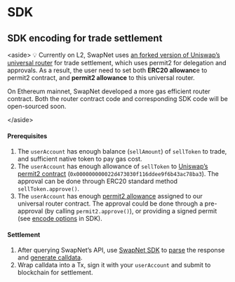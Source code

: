 # SDK

## SDK encoding for trade settlement

\<aside> 💡 Currently on L2, SwapNet uses [an forked version of Uniswap’s universal router](https://github.com/swapnet-xyz/universal-router) for trade settlement, which uses permit2 for delegation and approvals. As a result, the user need to set both **ERC20 allowanc**e to permit2 contract, and **permit2 allowance** to this universal router.

On Ethereum mainnet, SwapNet developed a more gas efficient router contract. Both the router contract code and corresponding SDK code will be open-sourced soon.

\</aside>

#### Prerequisites

1. The `userAccount` has enough balance (`sellAmount`) of `sellToken` to trade, and sufficient native token to pay gas cost.
2. The `userAccount` has enough allowance of `sellToken` to [Uniswap’s permit2 contract](https://docs.uniswap.org/contracts/permit2/overview) (`0x000000000022d473030f116ddee9f6b43ac78ba3`). The approval can be done through ERC20 standard method `sellToken.approve()`.
3. The `userAccount` has enough [permit2 allowance](https://docs.uniswap.org/contracts/permit2/reference/allowance-transfer#approve) assigned to our universal router contract. The approval could be done through a pre-approval (by calling `permit2.approve()`), or providing a signed permit (see [encode options](https://github.com/swapnet-xyz/swapnet-sdk/blob/6c8e4b481af3ffdc2ed7fa9fdbf2a48b9d2e8fd9/src/routers/universalRouter/index.ts#L65) in SDK).

#### Settlement

1. After querying SwapNet’s API, use [SwapNet SDK](https://www.npmjs.com/package/@swapnet-xyz/sdk) to [parse](https://github.com/swapnet-xyz/swapnet-sdk/blob/6c8e4b481af3ffdc2ed7fa9fdbf2a48b9d2e8fd9/src/parser.ts#L84) the response and [generate calldata](https://github.com/swapnet-xyz/swapnet-sdk/blob/6c8e4b481af3ffdc2ed7fa9fdbf2a48b9d2e8fd9/src/routers/universalRouter/index.ts#L61).
2. Wrap calldata into a Tx, sign it with your `userAccount` and submit to blockchain for settlement.
